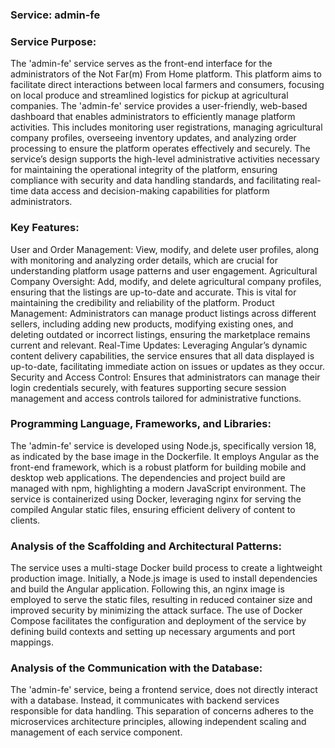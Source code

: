 ### **Service:** admin-fe 

### Service Purpose:
The 'admin-fe' service serves as the front-end interface for the administrators of the Not Far(m) From Home platform. This platform aims to facilitate direct interactions between local farmers and consumers, focusing on local produce and streamlined logistics for pickup at agricultural companies. The 'admin-fe' service provides a user-friendly, web-based dashboard that enables administrators to efficiently manage platform activities. This includes monitoring user registrations, managing agricultural company profiles, overseeing inventory updates, and analyzing order processing to ensure the platform operates effectively and securely. The service’s design supports the high-level administrative activities necessary for maintaining the operational integrity of the platform, ensuring compliance with security and data handling standards, and facilitating real-time data access and decision-making capabilities for platform administrators.

### Key Features:
User and Order Management: View, modify, and delete user profiles, along with monitoring and analyzing order details, which are crucial for understanding platform usage patterns and user engagement.
Agricultural Company Oversight: Add, modify, and delete agricultural company profiles, ensuring that the listings are up-to-date and accurate. This is vital for maintaining the credibility and reliability of the platform.
Product Management: Administrators can manage product listings across different sellers, including adding new products, modifying existing ones, and deleting outdated or incorrect listings, ensuring the marketplace remains current and relevant.
Real-Time Updates: Leveraging Angular’s dynamic content delivery capabilities, the service ensures that all data displayed is up-to-date, facilitating immediate action on issues or updates as they occur.
Security and Access Control: Ensures that administrators can manage their login credentials securely, with features supporting secure session management and access controls tailored for administrative functions.

### Programming Language, Frameworks, and Libraries:
The 'admin-fe' service is developed using Node.js, specifically version 18, as indicated by the base image in the Dockerfile. It employs Angular as the front-end framework, which is a robust platform for building mobile and desktop web applications. The dependencies and project build are managed with npm, highlighting a modern JavaScript environment. The service is containerized using Docker, leveraging nginx for serving the compiled Angular static files, ensuring efficient delivery of content to clients.

### Analysis of the Scaffolding and Architectural Patterns:
The service uses a multi-stage Docker build process to create a lightweight production image. Initially, a Node.js image is used to install dependencies and build the Angular application. Following this, an nginx image is employed to serve the static files, resulting in reduced container size and improved security by minimizing the attack surface. The use of Docker Compose facilitates the configuration and deployment of the service by defining build contexts and setting up necessary arguments and port mappings.

### Analysis of the Communication with the Database:
The 'admin-fe' service, being a frontend service, does not directly interact with a database. Instead, it communicates with backend services responsible for data handling. This separation of concerns adheres to the microservices architecture principles, allowing independent scaling and management of each service component.

